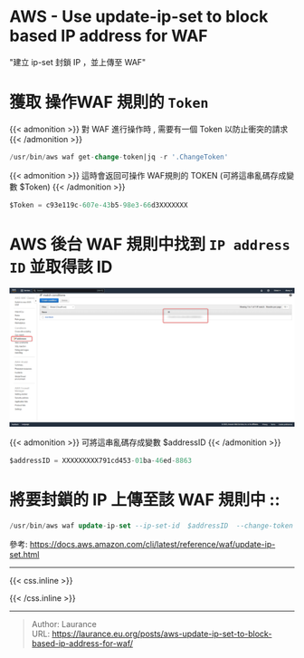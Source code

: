 # AWS - Use update-ip-set to block based IP address for WAF


<!--more-->
"建立 ip-set 封鎖 IP ，並上傳至 WAF"

# 獲取  操作WAF  規則的  `Token` 

{{< admonition >}}
對 WAF 進行操作時 , 需要有一個 Token 以防止衝突的請求 
{{< /admonition >}}

```sql
/usr/bin/aws waf get-change-token|jq -r '.ChangeToken'
```

{{< admonition >}}
這時會返回可操作 WAF規則的 TOKEN (可將這串亂碼存成變數 $Token)
{{< /admonition >}}

```sql
$Token = c93e119c-607e-43b5-98e3-66d3XXXXXXX
```

# AWS 後台 WAF 規則中找到  `IP address ID` 並取得該 ID

 ![](301.png)
 
{{< admonition >}}
可將這串亂碼存成變數 $addressID
{{< /admonition >}}
 
```sql
$addressID = XXXXXXXXX791cd453-01ba-46ed-8863
```

# 將要封鎖的 IP 上傳至該 WAF 規則中 ::

```sql
/usr/bin/aws waf update-ip-set --ip-set-id  $addressID  --change-token $Token --updates Action="INSERT",IPSetDescriptor='{Type="IPV4",Value=" XX.XX.XX.XX/32"}'
```


參考: https://docs.aws.amazon.com/cli/latest/reference/waf/update-ip-set.html





***

{{< css.inline >}}
<style>
.emojify {
	font-family: Apple Color Emoji, Segoe UI Emoji, NotoColorEmoji, Segoe UI Symbol, Android Emoji, EmojiSymbols;
	font-size: 2rem;
	vertical-align: middle;
}
@media screen and (max-width:650px) {
  .nowrap {
    display: block;
    margin: 25px 0;
  }
}
</style>
{{< /css.inline >}}


---

> Author: Laurance  
> URL: https://laurance.eu.org/posts/aws-update-ip-set-to-block-based-ip-address-for-waf/  

